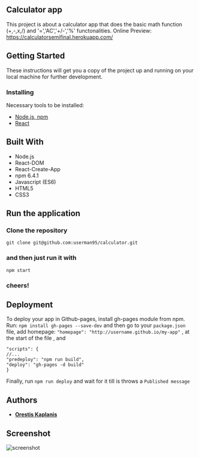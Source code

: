 ## Calculator app
This project is about a calculator app that does the basic math function (+,-,x,/) and '=','AC','+/-','%' functonalities.
Online Preview: https://calculatorsemifinal.herokuapp.com/
  
## Getting Started

These instructions will get you a copy of the project up and running on your local machine for further development.

### Installing

Necessary tools to be installed: 
* [Node.js, npm](https://www.npmjs.com/get-npm)
* [React](https://www.codecademy.com/articles/react-setup-i)

## Built With

* Node.js
* React-DOM
* React-Create-App
* npm 6.4.1
* Javascript (ES6)
* HTML5
* CSS3

## Run the application
### Clone the repository
`git clone git@github.com:userman95/calculator.git`
### and then just run it with 
`npm start`

### cheers!

## Deployment

To deploy your app in Github-pages, install gh-pages module from npm.
Run: `npm install gh-pages --save-dev` and then go to your `package.json` file,
add homepage: `"homepage": "http://username.github.io/my-app"` , at the start of the file , 
and 
```
"scripts": {
//...
"predeploy": "npm run build",
"deploy": "gh-pages -d build"
}
```
Finally, run `npm run deploy` and wait for it till is throws a `Published message`

## Authors

* **[Orestis Kaplanis](https://github.com/userman95)**

## Screenshot

![screenshot](https://github.com/userman95/calculator/blob/develop/public/Screenshot%20(177).png)
